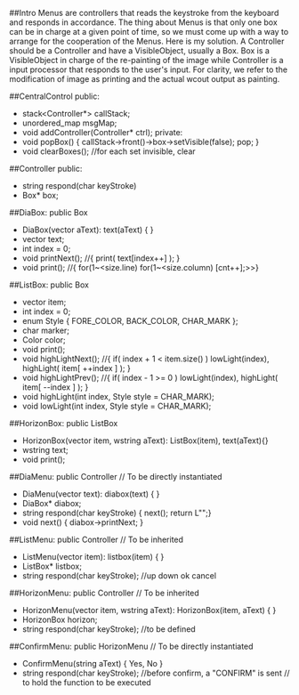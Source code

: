 ##Intro
Menus are controllers that reads the keystroke from the keyboard and responds in accordance. The thing about Menus is that only one box can be in charge at a given point of time, so we must come up with a way to arrange for the cooperation of the Menus. Here is my solution. 
A Controller should be a Controller and have a VisibleObject, usually a Box. Box is a VisibleObject in charge of the re-painting of the image while Controller is a input processor that responds to the user's input. 
For clarity, we refer to the modification of image as printing and the actual wcout output as painting. 

##CentralControl
public:
* stack<Controller*> callStack;
* unordered_map<function> msgMap;
* void addController(Controller\* ctrl);
private:
* void popBox() { callStack->front()->box->setVisible(false); pop; }
* void clearBoxes();	//for each set invisible, clear

##Controller
public:
* string respond(char keyStroke)
* Box\* box;

##DiaBox: public Box
* DiaBox(vector<wstring> aText): text(aText) { }
* vector<wstring> text;
* int index = 0;
* void printNext();	//{ print( text[index++] ); }
* void print();		//{ for(1~<size.line) for(1~<size.column) [cnt++];\>\>} 

##ListBox: public Box
* vector<wstring> item;
* int index = 0;
* enum Style { FORE_COLOR, BACK_COLOR, CHAR_MARK }; 
* char marker;
* Color color;
* void print();
* void highLightNext();	//{ 	if( index + 1 < item.size() )
				lowLight(index), highLight( item[ ++index ] ); }
* void highLightPrev();	//{ 	if( index - 1 >= 0 )
				lowLight(index), highLight( item[ --index ] ); }
* void highLight(int index, Style style = CHAR_MARK);
* void lowLight(int index, Style style = CHAR_MARK);

##HorizonBox: public ListBox
* HorizonBox(vector<wstring> item, wstring aText): ListBox(item), text(aText){}
* wstring text;
* void print();

##DiaMenu: public Controller
// To be directly instantiated
* DiaMenu(vector<wstring> text): diabox(text) { }
* DiaBox\* diabox;
* string respond(char keyStroke) { next(); return L"";}
* void next() { diabox->printNext; }

##ListMenu: public Controller
// To be inherited
* ListMenu(vector<wstring> item): listbox(item) { }
* ListBox\* listbox;
* string respond(char keyStroke);	//up down ok cancel

##HorizonMenu: public Controller
// To be inherited
* HorizonMenu(vector<wstring> item, wstring aText): HorizonBox(item, aText) { }
* HorizonBox horizon;
* string respond(char keyStroke);	//to be defined

##ConfirmMenu: public HorizonMenu
// To be directly instantiated
* ConfirmMenu(string aText) { Yes, No }
* string respond(char keyStroke);	//before confirm, a "CONFIRM" is sent
					// to hold the function to be executed
